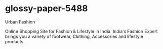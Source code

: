 # glossy-paper-5488

Urban Fashion

Online Shopping Site for Fashion & Lifestyle in India. India's Fashion Expert brings you a variety of footwear, Clothing, Accessories and lifestyle products.
